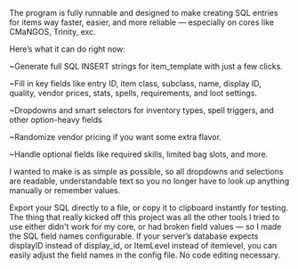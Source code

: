 The program is fully runnable and designed to make creating SQL entries for items way faster, easier, and more reliable — especially on cores like CMaNGOS, Trinity, exc.

Here’s what it can do right now:

~Generate full SQL INSERT strings for item_template with just a few clicks.

~Fill in key fields like entry ID, item class, subclass, name, display ID, quality, vendor prices, stats, spells, requirements, and loot settings.

~Dropdowns and smart selectors for inventory types, spell triggers, and other option-heavy fields

~Randomize vendor pricing if you want some extra flavor.

~Handle optional fields like required skills, limited bag slots, and more.

I wanted to make is as simple as possible, so all dropdowns and selections are readable, understandable text so you no longer have to look up anything manually or remember values.

Export your SQL directly to a file, or copy it to clipboard instantly for testing.
The thing that really kicked off this project was all the other tools I tried to use either didn't work for my core, or had broken field values — so I made the SQL field names configurable.
If your server’s database expects displayID instead of display_id, or ItemLevel instead of itemlevel, you can easily adjust the field names in the config file. No code editing necessary.
